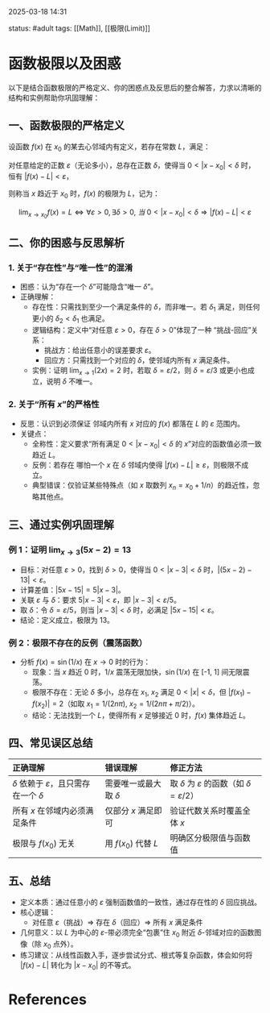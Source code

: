 2025-03-18    14:31

status: #adult 
tags: [[Math]], [[极限(Limit)]]


# 函数极限以及困惑

以下是结合函数极限的严格定义、你的困惑点及反思后的整合解答，力求以清晰的结构和实例帮助你巩固理解：

## 一、函数极限的严格定义

设函数 $f(x)$ 在 $x_0$ 的某去心邻域内有定义，若存在常数 $L$，满足：

对任意给定的正数 $\varepsilon$（无论多小），总存在正数 $\delta$，使得当 $0<|x-x_0|<\delta$ 时，恒有 $|f(x)-L|<\varepsilon$，

则称当 $x$ 趋近于 $x_0$ 时，$f(x)$ 的极限为 $L$，记为：

$$
\lim_{x\to x_0}f(x)=L \iff \forall\varepsilon>0,\exists\delta>0,\ 当\ 0<|x-x_0|<\delta\Rightarrow|f(x)-L|<\varepsilon
$$

## 二、你的困惑与反思解析

### 1. 关于“存在性”与“唯一性”的混淆

* 困惑：认为“存在一个 $\delta$”可能隐含“唯一 $\delta$”。
* 正确理解：
    * 存在性：只需找到至少一个满足条件的 $\delta$，而非唯一。若 $\delta_1$ 满足，则任何更小的 $\delta_2 < \delta_1$ 也满足。
    * 逻辑结构：定义中“对任意 $\varepsilon>0$，存在 $\delta>0$”体现了一种 “挑战-回应”关系：
        * 挑战方：给出任意小的误差要求 $\varepsilon$。
        * 回应方：只需找到一个对应的 $\delta$，使邻域内所有 $x$ 满足条件。
    * 实例：证明 $\lim_{x\to 1}(2x)=2$ 时，若取 $\delta = \varepsilon/2$，则 $\delta = \varepsilon/3$ 或更小也成立，说明 $\delta$ 不唯一。

### 2. 关于“所有 $x$”的严格性

* 反思：认识到必须保证 邻域内所有 $x$ 对应的 $f(x)$ 都落在 $L$ 的 $\varepsilon$ 范围内。
* 关键点：
    * 全称性：定义要求“所有满足 $0<|x-x_0|<\delta$ 的 $x$”对应的函数值必须一致趋近 $L$。
    * 反例：若存在 哪怕一个 $x$ 在 $\delta$ 邻域内使得 $|f(x)-L|\ge\varepsilon$，则极限不成立。
    * 典型错误：仅验证某些特殊点（如 $x$ 取数列 $x_n=x_0+1/n$）的趋近性，忽略其他点。

## 三、通过实例巩固理解

### 例 1：证明 $\lim_{x\to 3}(5x-2)=13$

* 目标：对任意 $\varepsilon > 0$，找到 $\delta > 0$，使得当 $0<|x-3|<\delta$ 时，$|(5x-2)-13|<\varepsilon$。
* 计算差值：$|5x-15|=5|x-3|$。
* 关联 $\varepsilon$ 与 $\delta$：要求 $5|x-3|<\varepsilon$，即 $|x-3|<\varepsilon/5$。
* 取 $\delta$：令 $\delta=\varepsilon/5$，则当 $|x-3|<\delta$ 时，必满足 $|5x-15|<\varepsilon$。
* 结论：定义成立，极限为 13。

### 例 2：极限不存在的反例（震荡函数）

* 分析 $f(x)=\sin(1/x)$ 在 $x\to 0$ 时的行为：
    * 现象：当 $x$ 趋近 0 时，$1/x$ 震荡无限加快，$\sin(1/x)$ 在 [-1, 1] 间无限震荡。
    * 极限不存在：无论 $\delta$ 多小，总存在 $x_1$, $x_2$ 满足 $0<|x|<\delta$，但 $|f(x_1)-f(x_2)|=2$（如取 $x_1=1/(2n\pi)$, $x_2=1/(2n\pi+\pi/2)$）。
    * 结论：无法找到一个 $L$，使得所有 $x$ 足够接近 0 时，$f(x)$ 集体趋近 $L$。

## 四、常见误区总结

| 正确理解                                | 错误理解                         | 修正方法                                  |
| :-------------------------------------- | :------------------------------- | :---------------------------------------- |
| $\delta$ 依赖于 $\varepsilon$，且只需存在一个 $\delta$ | 需要唯一或最大取 $\delta$                 | 取 $\delta$ 为 $\varepsilon$ 的函数（如 $\delta=\varepsilon/2$） |
| 所有 $x$ 在邻域内必须满足条件          | 仅部分 $x$ 满足即可              | 验证代数关系时覆盖全体 $x$                |
| 极限与 $f(x_0)$ 无关                    | 用 $f(x_0)$ 代替 $L$             | 明确区分极限值与函数值                    |

## 五、总结

* 定义本质：通过任意小的 $\varepsilon$ 强制函数值的一致性，通过存在性的 $\delta$ 回应挑战。
* 核心逻辑：
    * 对任意 $\varepsilon$（挑战）$\Rightarrow$ 存在 $\delta$（回应）$\Rightarrow$ 所有 $x$ 满足条件
* 几何意义：以 $L$ 为中心的 $\varepsilon$-带必须完全“包裹”住 $x_0$ 附近 $\delta$-邻域对应的函数图像（除 $x_0$ 点外）。
* 练习建议：从线性函数入手，逐步尝试分式、根式等复杂函数，体会如何将 $|f(x)-L|$ 转化为 $|x-x_0|$ 的不等式。


# References
